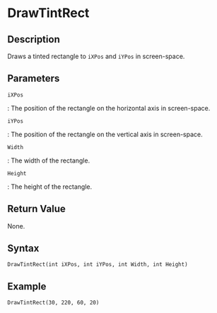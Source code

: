 # DrawTintRect

## Description
Draws a tinted rectangle to `iXPos` and `iYPos` in screen-space.

## Parameters
`iXPos`

:   The position of the rectangle on the horizontal axis in screen-space.

`iYPos`

:   The position of the rectangle on the vertical axis in screen-space.

`Width`

:   The width of the rectangle.

`Height`

:   The height of the rectangle.

## Return Value
None.

## Syntax
```
DrawTintRect(int iXPos, int iYPos, int Width, int Height)
```

## Example
```
DrawTintRect(30, 220, 60, 20)
```
